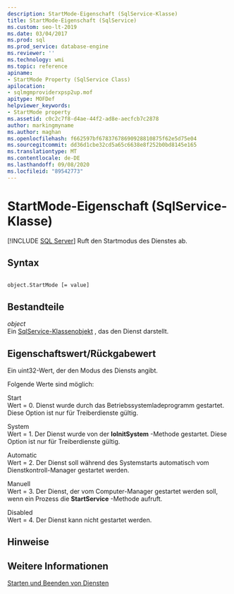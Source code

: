 ```yaml
---
description: StartMode-Eigenschaft (SqlService-Klasse)
title: StartMode-Eigenschaft (SqlService)
ms.custom: seo-lt-2019
ms.date: 03/04/2017
ms.prod: sql
ms.prod_service: database-engine
ms.reviewer: ''
ms.technology: wmi
ms.topic: reference
apiname:
- StartMode Property (SqlService Class)
apilocation:
- sqlmgmproviderxpsp2up.mof
apitype: MOFDef
helpviewer_keywords:
- StartMode property
ms.assetid: c0c2c7f8-d4ae-44f2-ad8e-aecfcb7c2878
author: markingmyname
ms.author: maghan
ms.openlocfilehash: f662597bf67837678690928810875f62e5d75e04
ms.sourcegitcommit: dd36d1cbe32cd5a65c6638e8f252b0bd8145e165
ms.translationtype: MT
ms.contentlocale: de-DE
ms.lasthandoff: 09/08/2020
ms.locfileid: "89542773"
---
```

# <a name="startmode-property-sqlservice-class"></a>StartMode-Eigenschaft (SqlService-Klasse)
[!INCLUDE [SQL Server](../../../includes/applies-to-version/sqlserver.md)]
  Ruft den Startmodus des Dienstes ab.  
  
## <a name="syntax"></a>Syntax  
  
```  
  
object.StartMode [= value]  
```  
  
## <a name="parts"></a>Bestandteile  
 *object*  
 Ein [SqlService-Klassenobjekt](../../../relational-databases/wmi-provider-configuration-classes/sqlservice-class/sqlservice-class.md) , das den Dienst darstellt.  
  
## <a name="property-valuereturn-value"></a>Eigenschaftswert/Rückgabewert  
 Ein uint32-Wert, der den Modus des Diensts angibt.  
  
 Folgende Werte sind möglich:  
  
 Start  
 Wert = 0. Dienst wurde durch das Betriebssystemladeprogramm gestartet. Diese Option ist nur für Treiberdienste gültig.  
  
 System  
 Wert = 1. Der Dienst wurde von der **IoInitSystem** -Methode gestartet. Diese Option ist nur für Treiberdienste gültig.  
  
 Automatic  
 Wert = 2. Der Dienst soll während des Systemstarts automatisch vom Dienstkontroll-Manager gestartet werden.  
  
 Manuell  
 Wert = 3. Der Dienst, der vom Computer-Manager gestartet werden soll, wenn ein Prozess die **StartService** -Methode aufruft.  
  
 Disabled  
 Wert = 4. Der Dienst kann nicht gestartet werden.  
  
## <a name="remarks"></a>Hinweise  
  
## <a name="see-also"></a>Weitere Informationen  
 [Starten und Beenden von Diensten](https://technet.microsoft.com/library/ms174886\(v=sql.105\).aspx)  
  
  

